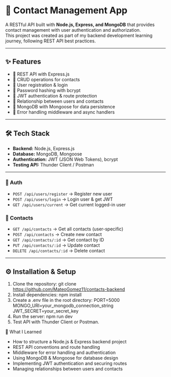 # 📇 Contact Management App

A RESTful API built with **Node.js, Express, and MongoDB** that provides contact management with user authentication and authorization.  
This project was created as part of my backend development learning journey, following REST API best practices.

---

## ✨ Features
- 🔹 REST API with Express.js
- 🔹 CRUD operations for contacts
- 🔹 User registration & login
- 🔹 Password hashing with bcrypt
- 🔹 JWT authentication & route protection
- 🔹 Relationship between users and contacts
- 🔹 MongoDB with Mongoose for data persistence
- 🔹 Error handling middleware and async handlers

---

## 🛠️ Tech Stack
- **Backend:** Node.js, Express.js
- **Database:** MongoDB, Mongoose
- **Authentication:** JWT (JSON Web Tokens), bcrypt
- **Testing API:** Thunder Client / Postman

---

### 🔑 Auth
- `POST /api/users/register` → Register new user  
- `POST /api/users/login` → Login user & get JWT  
- `GET /api/users/current` → Get current logged-in user  

### 📇 Contacts
- `GET /api/contacts` → Get all contacts (user-specific)  
- `POST /api/contacts` → Create new contact  
- `GET /api/contacts/:id` → Get contact by ID  
- `PUT /api/contacts/:id` → Update contact  
- `DELETE /api/contacts/:id` → Delete contact  

---
## ⚙️ Installation & Setup
1. Clone the repository:
   git clone https://github.com/MateoGomez11/contacts-backend
2. Install dependencies:
   npm install
3. Create a .env file in the root directory:
   PORT=5000
   MONGO_URI=your_mongodb_connection_string
   JWT_SECRET=your_secret_key
4. Run the server:
   npm run dev
5. Test API with Thunder Client or Postman.

🧠 What I Learned
<ul>
  <li>How to structure a Node.js & Express backend project</li>
  <li>REST API conventions and route handling</li>
  <li>Middleware for error handling and authentication</li>
  <li>Using MongoDB & Mongoose for database design</li>
  <li>Implementing JWT authentication and securing routes</li>
  <li>Managing relationships between users and contacts</li>
</ul>









